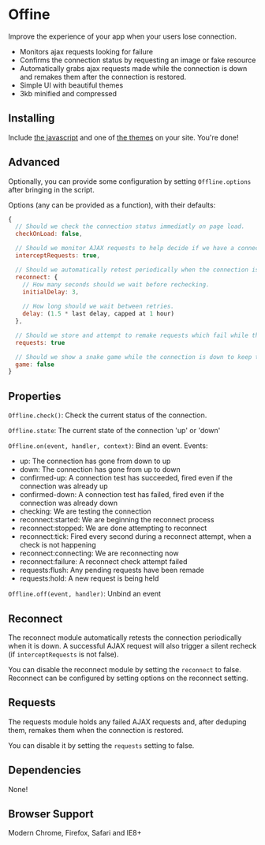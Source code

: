 Offine
======

Improve the experience of your app when your users lose connection.

- Monitors ajax requests looking for failure
- Confirms the connection status by requesting an image or fake resource
- Automatically grabs ajax requests made while the connection is down and remakes them
  after the connection is restored.
- Simple UI with beautiful themes
- 3kb minified and compressed

Installing
----------

Include [the javascript](https://raw.github.com/HubSpot/offline/v0.4.0/offline.min.js) and one of [the themes](http://github.hubspot.com/offline/docs/welcome/) on your site.  You're done!

Advanced
--------

Optionally, you can provide some configuration by setting `Offline.options` after
bringing in the script.

Options (any can be provided as a function), with their defaults:

```javascript
{
  // Should we check the connection status immediatly on page load.
  checkOnLoad: false,

  // Should we monitor AJAX requests to help decide if we have a connection.
  interceptRequests: true,

  // Should we automatically retest periodically when the connection is down (set to false to disable).
  reconnect: {
    // How many seconds should we wait before rechecking.
    initialDelay: 3,
  
    // How long should we wait between retries.
    delay: (1.5 * last delay, capped at 1 hour)
  },

  // Should we store and attempt to remake requests which fail while the connection is down.
  requests: true

  // Should we show a snake game while the connection is down to keep the user entertained?
  game: false
}
```

Properties
----------

`Offline.check()`: Check the current status of the connection.

`Offline.state`: The current state of the connection 'up' or 'down'

`Offline.on(event, handler, context)`: Bind an event.  Events:

  - up: The connection has gone from down to up
  - down: The connection has gone from up to down
  - confirmed-up: A connection test has succeeded, fired even if the connection was already up
  - confirmed-down: A connection test has failed, fired even if the connection was already down
  - checking: We are testing the connection
  - reconnect:started: We are beginning the reconnect process
  - reconnect:stopped: We are done attempting to reconnect
  - reconnect:tick: Fired every second during a reconnect attempt, when a check is not happening
  - reconnect:connecting: We are reconnecting now
  - reconnect:failure: A reconnect check attempt failed
  - requests:flush: Any pending requests have been remade
  - requests:hold: A new request is being held

`Offline.off(event, handler)`: Unbind an event

Reconnect
---------

The reconnect module automatically retests the connection periodically when it is down.
A successful AJAX request will also trigger a silent recheck (if `interceptRequests` is not false).

You can disable the reconnect module by setting the `reconnect` to false.  Reconnect can be
configured by setting options on the reconnect setting.

Requests
--------

The requests module holds any failed AJAX requests and, after deduping them, remakes them when the connection
is restored.

You can disable it by setting the `requests` setting to false.

Dependencies
------------

None!

Browser Support
---------------

Modern Chrome, Firefox, Safari and IE8+
